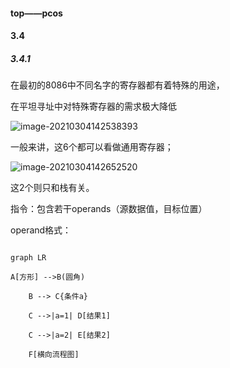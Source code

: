 #### top——pcos

#### 3.4

##### 3.4.1

在最初的8086中不同名字的寄存器都有着特殊的用途，

在平坦寻址中对特殊寄存器的需求极大降低

![image-20210304142538393](E:\workLinux\image\image-20210304142538393.png)

一般来讲，这6个都可以看做通用寄存器；

![image-20210304142652520](E:\workLinux\image\image-20210304142652520.png)

这2个则只和栈有关。



指令：包含若干operands（源数据值，目标位置）

operand格式：

```mermaid

graph LR

A[方形] -->B(圆角)

    B --> C{条件a}

    C -->|a=1| D[结果1]

    C -->|a=2| E[结果2]

    F[横向流程图]

```



